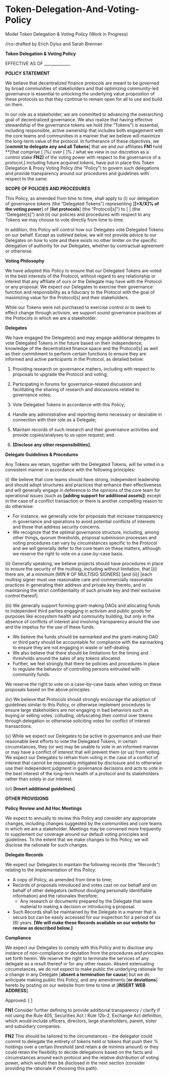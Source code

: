 # Token-Delegation-And-Voting-Policy
Model Token Delegation & Voting Policy (Work in Progress)

//co-drafted by Erich Dylus and Sarah Brennan

**Token Delegation & Voting Policy** 

EFFECTIVE AS OF _____________ 

 
**POLICY STATEMENT**

We believe that decentralized finance protocols are meant to be governed by broad communities of stakeholders and that optimizing community-led governance is essential to unlocking the underlying value proposition of these protocols so that they continue to remain open for all to use and build on them.  

In our role as a stakeholder, we are committed to advancing the overarching goal of decentralized governance. We also realize that having effective stewardship of the governance tokens we hold (the “Tokens”) is essential, including responsible, active ownership that includes both engagement with the core teams and communities in a manner that we believe will maximize the long-term value of the protocol. In furtherance of these objectives, we [**commit to delegate any and all Tokens**] that we and our affiliates **FN1** hold **[that comprise [ ]%/ over [ ]% / what we view in our discretion as a control stake **FN2]** of the voting power with respect to the governance of a protocol,] including future acquired tokens, have put in place this Token Delegation & Proxy Voting Policy (the “Policy”) to govern such delegations and provide transparency around our procedures and guidelines with respect to the same. 

**SCOPE OF POLICIES AND PROCEDURES**  

This Policy, as amended from time to time, shall apply to (i) our delegation of governance tokens (the “Delegated Tokens”) representing [**[>X/X]% of the voting power**] of [**list protocols**] (the “Protocol[s]”) to [  ] (the “Delegate[s]”) and (ii) our policies and procedures with respect to any Tokens we may choose to vote directly from time to time.  

In addition, this Policy will control how our Delegates vote Delegated Tokens on our behalf. Except as outlined below, we will not provide advice to our Delegates on how to vote and there exists no other limiter on the specific delegation of authority for our Delegates, whether by contractual agreement or otherwise.  

**Voting Philosophy**  

We have adopted this Policy to ensure that our Delegated Tokens are voted in the best interests of the Protocol, without regard to any relationship or interest that any affiliate of ours or the Delegate may have with the Protocol or any proposal. We expect our Delegates to exercise their governance function and responsibility as a fiduciary to the Protocol with the goal of maximizing value for the Protocol[s] and their stakeholders.  

While our Tokens were not purchased to exercise control or to seek to effect change through activism, we support sound governance practices at the Protocols in which we are a stakeholder.  

**Delegates** 

We have engaged the Delegate(s) and may engage additional delegates to vote Delegated Tokens in the future based on their independence, knowledge of the decentralized finance space and the Protocol[s] as well as their commitment to perform certain functions to ensure they are informed and active participants in the Protocol, as detailed below:  

   1. Providing research on governance matters, including with respect to proposals to upgrade the Protocol and voting; 

   2. Participating in forums for governance-related discussion and facilitating the sharing of research and discussions related to governance votes; 

   3. Vote Delegated Tokens in accordance with this Policy;  

   4. Handle any administrative and reporting items necessary or desirable in connection with their role as a Delegate;  

   5. Maintain records of such research and their governance activities and provide copies/analyses to us upon request; and 

   6. **[Disclose any other responsibilities].** 

**Delegate Guidelines & Procedures**  

Any Tokens we retain, together with the Delegated Tokens, will be voted in a consistent manner in accordance with the following principles:  

  (i)  We believe that core teams should have strong, independent leadership and should adopt structures and practices that enhance their effectiveness and will generally engage in deference to the opinions of the core team for operational issues (such as **[adding support for additional assets]**) except in the case of a conflict transaction or there is another compelling reason to do otherwise:  

  - For instance, we generally vote for proposals that increase transparency in governance and operations to avoid potential conflicts of interests and                 those that address security concerns.  
  - We recognize that the optimal governance structure, including, among other things, quorum thresholds, proposal submission processes and voting                     procedures can vary by circumstances specific to the Protocol and we will generally defer to the core team on these matters, although we reserve the               right to vote on a case-by-case basis.  

  (ii)  Generally speaking, we believe projects should have procedures in place to ensure the security of the multisig, including without limitation, that [(i) there are, at a minimum [MIN # OF MULTISIG SIGNERS] [and (ii)] [each multisig signer must use reasonable care and commercially reasonable practices in generating their address and private key thereto, and in maintaining the strict confidentiality of such private key and their exclusive control thereof].

  (iii) We generally support forming grant-making DAOs and allocating funds to independent third parties engaging in activism and public goods for purposes like ecosystem health and community building, but only in the absence of conflicts of interest and involving transparency around the use and the impetus for the use of these funds.  
  
  - We believe the funds should be earmarked and the grant-making DAO or third party should be accountable for compliance with the earmarking to ensure they are       not engaging in waste or self-dealing.  
  - We also believe that there should be limitations for the timing and thresholds around the sales of any tokens allocated. 
  - Further, we feel strongly that there be policies and procedures in place to regulate the behavior of controlling persons entrusted with community funds.  
  
We reserve the right to vote on a case-by-case basis when voting on these proposals based on the above principles.  

  (iv) We believe that Protocols should strongly encourage the adoption of guidelines similar to this Policy, or otherwise implement procedures to ensure large stakeholders are not engaging in bad behaviors such as buying or selling votes, colluding, obfuscating their control over tokens through delegation or otherwise soliciting votes for conflict of interest transactions. 
  
  (v)  While we expect our Delegates to be active in governance and use their reasonable best efforts to vote the Delegated Tokens, in certain circumstances, they (or we) may be unable to vote in an informed manner or may have a conflict of interest that will prevent them (or us) from voting. We expect our Delegates to refrain from voting in the case of a conflict of interest that cannot be reasonably mitigated by disclosure and to otherwise use their independent judgment in governance decisions and acts to vote in the best interest of the long-term health of a protocol and its stakeholders rather than solely in our interest.  
  
  (vi) **[Insert additional guidelines]** 

**OTHER PROVISIONS** 

**Policy Review and Ad Hoc Meetings**  

We expect to annually to review this Policy and consider any appropriate changes, including changes suggested by the communities and core teams in which we are a stakeholder. Meetings may be convened more frequently to supplement our coverage around our default voting principles and guidelines. To the extent that we make changes to this Policy, we will disclose the rationale for such changes. 

**Delegate Records**  

We expect our Delegates to maintain the following records (the “Records”) relating to the implementation of this Policy:  

  - A copy of Policy, as amended from time to time;  
  - Records of proposals introduced and votes cast on our behalf and on behalf of other delegators (without divulging personally identifiable information) and the rationales therefore; 
      - Any research or documents prepared by the Delegate that were material to making a decision or introducing a proposal. 
  - Such Records shall be maintained by the Delegate in a manner that is secure but can be easily accessed for our inspection for a period of six (6) years. **[We will make these Records available on our website for review as described below.]** 

**Compliance** 

We expect our Delegates to comply with this Policy and to disclose any instance of non-compliance or deviation from the procedures and principles set forth herein. We reserve the right to terminate the services of any delegate as a result thereof or for any other reason. Absent extenuating circumstances, we do not expect to make public the underlying rationale for a change in any Delegate [**absent a termination for cause**] but we do anticipate making public this Policy, and any amendments [**or deviations**] hereto by posting on our website from time to time at [**INSERT WEB ADDRESS**]. 

 
Approved: [  ] 



**FN1** Consider further defining to provide additional transparency / clarify if not using the Rule 405, Securities Act / Rule 12b-2, Exchange Act definition, which would include officers, directors, large shareholders, parent, sister and subsidiary companies. 

**FN2** This should be tailored to the circumstances – the delegator could commit to delegate the entirety of tokens held or tokens that push their % holdings over a certain threshold (and retain a de minimis amount) or they could retain the flexibility to decide delegations based on the facts and circumstances around each protocol and the relative distribution of voting power, which would then be disclosed in the next section (consider providing the rationale if choosing this path). 
